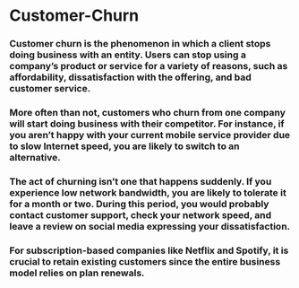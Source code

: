 # Customer-Churn

### Customer churn is the phenomenon in which a client stops doing business with an entity. Users can stop using a company’s product or service for a variety of reasons, such as affordability, dissatisfaction with the offering, and bad customer service.

### More often than not, customers who churn from one company will start doing business with their competitor. For instance, if you aren’t happy with your current mobile service provider due to slow Internet speed, you are likely to switch to an alternative.

### The act of churning isn’t one that happens suddenly. If you experience low network bandwidth, you are likely to tolerate it for a month or two. During this period, you would probably contact customer support, check your network speed, and leave a review on social media expressing your dissatisfaction.

### For subscription-based companies like Netflix and Spotify, it is crucial to retain existing customers since the entire business model relies on plan renewals. 